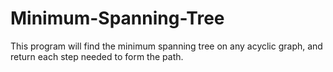 # Minimum-Spanning-Tree
This program will find the minimum spanning tree on any acyclic graph, and return each step needed to form the path.
